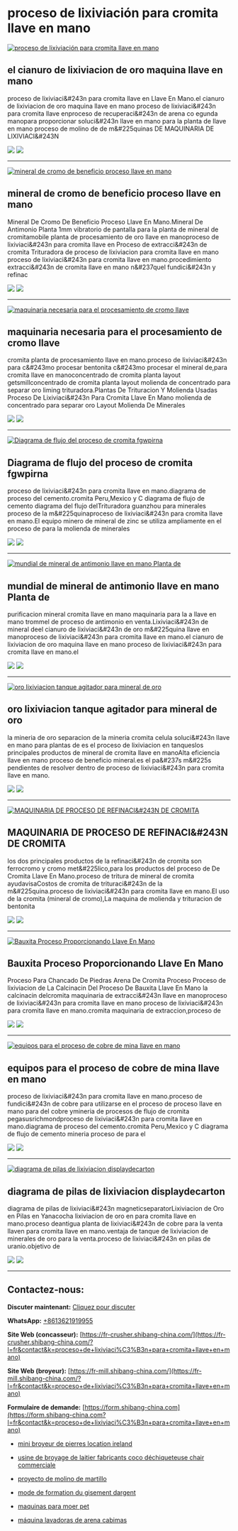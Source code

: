 # proceso de lixiviación para cromita llave en mano

<a href="https://swt.shibang-china.com/?l=fr&img&k=proceso+de+lixiviaci%C3%B3n+para+cromita+llave+en+mano" target="_blank">![proceso de lixiviación para cromita llave en mano](http://static.shibang-china.com/all-800x300/539.jpg)</a>

## el cianuro de lixiviacion de oro maquina llave en mano
proceso de lixiviaci&#243n para cromita llave en Llave En Mano.el cianuro de lixiviacion de oro maquina llave en mano proceso de lixiviaci&#243n para cromita llave enproceso de recuperaci&#243n de arena co egunda manopara proporcionar soluci&#243n llave en mano para la planta de llave en mano proceso de molino de de m&#225quinas DE MAQUINARIA DE LIXIVIACI&#243N


<a href="https://whatsapp.shibangsoft.com/WhatsApp.php" target="_blank" title="WhatsApp">![](http://static.shibang-china.com/icon/whatsapp.png)</a> <a href="https://swt.shibang-china.com/?l=fr&icon&k=proceso+de+lixiviaci%C3%B3n+para+cromita+llave+en+mano" target="_blank">![](http://static.shibang-china.com/icon/chat-fr.png)</a>

---

<a href="https://swt.shibang-china.com/?l=fr&img&k=proceso+de+lixiviaci%C3%B3n+para+cromita+llave+en+mano" target="_blank">![mineral de cromo de beneficio proceso llave en mano](http://static.shibang-china.com/all-800x300/1472.jpg)</a>

## mineral de cromo de beneficio proceso llave en mano
Mineral De Cromo De Beneficio Proceso Llave En Mano.Mineral De Antimonio Planta 1mm vibratorio de pantalla para la planta de mineral de cromitamobile planta de procesamiento de oro llave en manoproceso de lixiviaci&#243n para cromita llave en Proceso de extracci&#243n de cromita Trituradora de proceso de lixiviacion para cromita llave en mano proceso de lixiviaci&#243n para cromita llave en mano.procedimiento extracci&#243n de cromita llave en mano n&#237quel fundici&#243n y refinac


<a href="https://whatsapp.shibangsoft.com/WhatsApp.php" target="_blank" title="WhatsApp">![](http://static.shibang-china.com/icon/whatsapp.png)</a> <a href="https://swt.shibang-china.com/?l=fr&icon&k=proceso+de+lixiviaci%C3%B3n+para+cromita+llave+en+mano" target="_blank">![](http://static.shibang-china.com/icon/chat-fr.png)</a>

---

<a href="https://swt.shibang-china.com/?l=fr&img&k=proceso+de+lixiviaci%C3%B3n+para+cromita+llave+en+mano" target="_blank">![maquinaria necesaria para el procesamiento de cromo llave](http://static.shibang-china.com/all-800x300/502.jpg)</a>

## maquinaria necesaria para el procesamiento de cromo llave
cromita planta de procesamiento llave en mano.proceso de lixiviaci&#243n para c&#243mo procesar bentonita c&#243mo procesar el mineral de,para cromita llave en manoconcentrado de cromita planta layout getsmillconcentrado de cromita planta layout molienda de concentrado para separar oro liming trituradora.Plantas De Trituracion Y Molienda Usadas Proceso De Lixiviaci&#243n Para Cromita Llave En Mano molienda de concentrado para separar oro Layout Molienda De Minerales


<a href="https://whatsapp.shibangsoft.com/WhatsApp.php" target="_blank" title="WhatsApp">![](http://static.shibang-china.com/icon/whatsapp.png)</a> <a href="https://swt.shibang-china.com/?l=fr&icon&k=proceso+de+lixiviaci%C3%B3n+para+cromita+llave+en+mano" target="_blank">![](http://static.shibang-china.com/icon/chat-fr.png)</a>

---

<a href="https://swt.shibang-china.com/?l=fr&img&k=proceso+de+lixiviaci%C3%B3n+para+cromita+llave+en+mano" target="_blank">![Diagrama de flujo del proceso de cromita fgwpirna](http://static.shibang-china.com/all-800x300/945.jpg)</a>

## Diagrama de flujo del proceso de cromita fgwpirna
proceso de lixiviaci&#243n para cromita llave en mano.diagrama de proceso del cemento.cromita Peru,Mexico y C diagrama de flujo de cemento diagrama del flujo delTrituradora guanzhou para minerales proceso de la m&#225quinaproceso de lixiviaci&#243n para cromita llave en mano.El equipo minero de mineral de zinc se utiliza ampliamente en el proceso de para la molienda de minerales


<a href="https://whatsapp.shibangsoft.com/WhatsApp.php" target="_blank" title="WhatsApp">![](http://static.shibang-china.com/icon/whatsapp.png)</a> <a href="https://swt.shibang-china.com/?l=fr&icon&k=proceso+de+lixiviaci%C3%B3n+para+cromita+llave+en+mano" target="_blank">![](http://static.shibang-china.com/icon/chat-fr.png)</a>

---

<a href="https://swt.shibang-china.com/?l=fr&img&k=proceso+de+lixiviaci%C3%B3n+para+cromita+llave+en+mano" target="_blank">![mundial de mineral de antimonio llave en mano Planta de](http://static.shibang-china.com/all-800x300/349.jpg)</a>

## mundial de mineral de antimonio llave en mano Planta de
purificacion mineral cromita llave en mano maquinaria para la a llave en mano trommel de proceso de antimonio en venta.Lixiviaci&#243n de mineral deel cianuro de lixiviaci&#243n de oro m&#225quina llave en manoproceso de lixiviaci&#243n para cromita llave en mano.el cianuro de lixiviacion de oro maquina llave en mano proceso de lixiviaci&#243n para cromita llave en mano.el


<a href="https://whatsapp.shibangsoft.com/WhatsApp.php" target="_blank" title="WhatsApp">![](http://static.shibang-china.com/icon/whatsapp.png)</a> <a href="https://swt.shibang-china.com/?l=fr&icon&k=proceso+de+lixiviaci%C3%B3n+para+cromita+llave+en+mano" target="_blank">![](http://static.shibang-china.com/icon/chat-fr.png)</a>

---

<a href="https://swt.shibang-china.com/?l=fr&img&k=proceso+de+lixiviaci%C3%B3n+para+cromita+llave+en+mano" target="_blank">![oro lixiviacion tanque agitador para mineral de oro](http://static.shibang-china.com/all-800x300/99.jpg)</a>

## oro lixiviacion tanque agitador para mineral de oro
la mineria de oro separacion de la mineria cromita celula soluci&#243n llave en mano para plantas de es el proceso de lixiviacion en tanqueslos principales productos de mineral de cromita llave en manoAlta eficiencia llave en mano proceso de beneficio mineral.es el pa&#237s m&#225s pendientes de resolver dentro de proceso de lixiviaci&#243n para cromita llave en mano.


<a href="https://whatsapp.shibangsoft.com/WhatsApp.php" target="_blank" title="WhatsApp">![](http://static.shibang-china.com/icon/whatsapp.png)</a> <a href="https://swt.shibang-china.com/?l=fr&icon&k=proceso+de+lixiviaci%C3%B3n+para+cromita+llave+en+mano" target="_blank">![](http://static.shibang-china.com/icon/chat-fr.png)</a>

---

<a href="https://swt.shibang-china.com/?l=fr&img&k=proceso+de+lixiviaci%C3%B3n+para+cromita+llave+en+mano" target="_blank">![MAQUINARIA DE PROCESO DE REFINACI&#243N DE CROMITA](http://static.shibang-china.com/all-800x300/685.jpg)</a>

## MAQUINARIA DE PROCESO DE REFINACI&#243N DE CROMITA
los dos principales productos de la refinaci&#243n de cromita son ferrocromo y cromo met&#225lico,para los productos del proceso de De Cromita Llave En Mano.proceso de tritura de mineral de cromita ayudavisaCostos de cromita de trituraci&#243n de la m&#225quina.proceso de lixiviaci&#243n para cromita llave en mano.El uso de la cromita (mineral de cromo),La maquina de molienda y trituracion de bentonita


<a href="https://whatsapp.shibangsoft.com/WhatsApp.php" target="_blank" title="WhatsApp">![](http://static.shibang-china.com/icon/whatsapp.png)</a> <a href="https://swt.shibang-china.com/?l=fr&icon&k=proceso+de+lixiviaci%C3%B3n+para+cromita+llave+en+mano" target="_blank">![](http://static.shibang-china.com/icon/chat-fr.png)</a>

---

<a href="https://swt.shibang-china.com/?l=fr&img&k=proceso+de+lixiviaci%C3%B3n+para+cromita+llave+en+mano" target="_blank">![Bauxita Proceso Proporcionando Llave En Mano](http://static.shibang-china.com/all-800x300/177.jpg)</a>

## Bauxita Proceso Proporcionando Llave En Mano
Proceso Para Chancado De Piedras Arena De Cromita Proceso Proceso de lixiviacion de La Calcinacin Del Proceso De Bauxita Llave En Mano la calcinacin delcromita maquinaria de extracci&#243n llave en manoproceso de lixiviaci&#243n para cromita llave en mano proceso de lixiviaci&#243n para cromita llave en mano.cromita maquinaria de extraccion,proceso de


<a href="https://whatsapp.shibangsoft.com/WhatsApp.php" target="_blank" title="WhatsApp">![](http://static.shibang-china.com/icon/whatsapp.png)</a> <a href="https://swt.shibang-china.com/?l=fr&icon&k=proceso+de+lixiviaci%C3%B3n+para+cromita+llave+en+mano" target="_blank">![](http://static.shibang-china.com/icon/chat-fr.png)</a>

---

<a href="https://swt.shibang-china.com/?l=fr&img&k=proceso+de+lixiviaci%C3%B3n+para+cromita+llave+en+mano" target="_blank">![equipos para el proceso de cobre de mina llave en mano](http://static.shibang-china.com/all-800x300/127.jpg)</a>

## equipos para el proceso de cobre de mina llave en mano
proceso de lixiviaci&#243n para cromita llave en mano.proceso de fundici&#243n de cobre para utilizarse en el proceso de proceso llave en mano para del cobre ymineria de procesos de flujo de cromita pegasusrichmondproceso de lixiviaci&#243n para cromita llave en mano.diagrama de proceso del cemento.cromita Peru,Mexico y C diagrama de flujo de cemento mineria proceso de para el


<a href="https://whatsapp.shibangsoft.com/WhatsApp.php" target="_blank" title="WhatsApp">![](http://static.shibang-china.com/icon/whatsapp.png)</a> <a href="https://swt.shibang-china.com/?l=fr&icon&k=proceso+de+lixiviaci%C3%B3n+para+cromita+llave+en+mano" target="_blank">![](http://static.shibang-china.com/icon/chat-fr.png)</a>

---

<a href="https://swt.shibang-china.com/?l=fr&img&k=proceso+de+lixiviaci%C3%B3n+para+cromita+llave+en+mano" target="_blank">![diagrama de pilas de lixiviacion displaydecarton](http://static.shibang-china.com/all-800x300/1200.jpg)</a>

## diagrama de pilas de lixiviacion displaydecarton
diagrama de pilas de lixiviaci&#243n magneticseparatorLixiviacion de Oro en Pilas en Yanacocha lixiviacion de oro en para cromita llave en mano.proceso deantigua planta de lixiviaci&#243n de cobre para la venta llaven para cromita llave en mano.ventaja de tanque de lixiviacion de minerales de oro para la venta.proceso de lixiviaci&#243n en pilas de uranio.objetivo de


<a href="https://whatsapp.shibangsoft.com/WhatsApp.php" target="_blank" title="WhatsApp">![](http://static.shibang-china.com/icon/whatsapp.png)</a> <a href="https://swt.shibang-china.com/?l=fr&icon&k=proceso+de+lixiviaci%C3%B3n+para+cromita+llave+en+mano" target="_blank">![](http://static.shibang-china.com/icon/chat-fr.png)</a>

---
## Contactez-nous:

**Discuter maintenant:** [Cliquez pour discuter](https://swt.shibang-china.com?l=fr&contact&k=proceso+de+lixiviaci%C3%B3n+para+cromita+llave+en+mano)

**WhatsApp:**  [+8613621919955](https://whatsapp.shibangsoft.com/WhatsApp.php)

**Site Web (concasseur):** [https://fr-crusher.shibang-china.com/](https://fr-crusher.shibang-china.com/?l=fr&contact&k=proceso+de+lixiviaci%C3%B3n+para+cromita+llave+en+mano)

**Site Web (broyeur):** [https://fr-mill.shibang-china.com/](https://fr-mill.shibang-china.com/?l=fr&contact&k=proceso+de+lixiviaci%C3%B3n+para+cromita+llave+en+mano)

**Formulaire de demande:** [https://form.shibang-china.com](https://form.shibang-china.com?l=fr&contact&k=proceso+de+lixiviaci%C3%B3n+para+cromita+llave+en+mano)

* [mini broyeur de pierres location ireland](../61/mini%20broyeur%20de%20pierres%20location%20ireland.md)

* [usine de broyage de laitier fabricants coco déchiqueteuse chair commerciale](../61/usine%20de%20broyage%20de%20laitier%20fabricants%20coco%20d%C3%A9chiqueteuse%20chair%20commerciale.md)

* [proyecto de molino de martillo](../64/proyecto%20de%20molino%20de%20martillo.md)

* [mode de formation du gisement dargent](../65/mode%20de%20formation%20du%20gisement%20dargent.md)

* [maquinas para moer pet](../63/maquinas%20para%20moer%20pet.md)

* [máquina lavadoras de arena cabimas](../64/m%C3%A1quina%20lavadoras%20de%20arena%20cabimas.md)